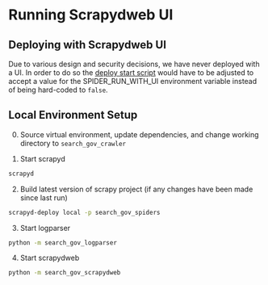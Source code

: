 # Running Scrapydweb UI

## Deploying with Scrapydweb UI

Due to various design and security decisions, we have never deployed with a UI.  In order to do so the [deploy start script](../cicd-scripts/app_start.sh) would have to be adjusted to accept a value for the SPIDER_RUN_WITH_UI environment variable instead of being hard-coded to `false`.

## Local Environment Setup

0. Source virtual environment, update dependencies, and change working directory to `search_gov_crawler`

1. Start scrapyd
```bash
scrapyd
```

2. Build latest version of scrapy project (if any changes have been made since last run)
```bash
scrapyd-deploy local -p search_gov_spiders
```

3. Start logparser
```bash
python -m search_gov_logparser
```

4. Start scrapydweb
```bash
python -m search_gov_scrapydweb
```
